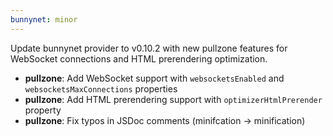 ```yaml
---
bunnynet: minor
---
```


Update bunnynet provider to v0.10.2 with new pullzone features for WebSocket connections and HTML prerendering optimization.

- **pullzone**: Add WebSocket support with `websocketsEnabled` and `websocketsMaxConnections` properties
- **pullzone**: Add HTML prerendering support with `optimizerHtmlPrerender` property
- **pullzone**: Fix typos in JSDoc comments (minifcation → minification)
